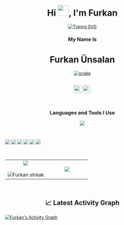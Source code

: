 <div align="center"> 
<h1 align="center">Hi <img width="35" src="http://furkanunsalan.dev/wp-content/uploads/2023/08/waving.gif">, I'm Furkan</h1>
<p><a href="https://git.io/typing-svg"><img src="https://readme-typing-svg.demolab.com?font=Fira+Code&pause=700&center=true&width=435&color=0E7334&lines=Software+Enthusiast;Web+Developer;Student" alt="Typing SVG" /></a></p>
</div>

<div align="center">
  <h3 align="center">My Name Is</h3>
  <h1 align="center">Furkan Ünsalan</h1>
</div>




<div align="center">
  <a href="https://furkanunsalan.dev">
  <img  src="http://furkanunsalan.dev/wp-content/uploads/2023/08/grid-snake.svg"
       alt="snake" /></a>
</div>

<br>

<p align="center">
  <a href="github.com/furkanunsalan" target="blank"><img align="center" 
     src="https://komarev.com/ghpvc/?username=furkanunsalan&style=for-the-badge&label=PROFILE+VIEWS" height="25"
     alt="views count" /></a>
  <a href="furkanunsalan.dev"><img align="center" 
     src="https://img.shields.io/website?down_message=offline&style=for-the-badge&up_message=online&url=https://furkanunsalan.dev" height="25"
     alt="website" /></a>
  </p>


<br>

<h3 align="center">Languages and Tools I Use</h3>
<p align="center">
  <a href="https://skillicons.dev">
    <img src="https://skillicons.dev/icons?i=vscode,replit,figma,photoshop,javascript,html,css,sass,wordpress,python,react,docker,git,raspberrypi,nodejs&perline=15" />
  </a>
</p>

<br>

<p align="center">
  
<a target="_blank" href="https://furkanunsalan.dev"><img src="http://furkanunsalan.dev/wp-content/uploads/2023/08/websitePanel.png"/></a>
<a href="mailto:me@furkanunsalan.dev"><img src="http://furkanunsalan.dev/wp-content/uploads/2023/08/mailPanel.png"/></a>
<a target="_blank" href="https://instagram.com/furkanunsalan"><img src="http://furkanunsalan.dev/wp-content/uploads/2023/08/instaPanel.png"/></a>
<a target="_blank" href="https://www.linkedin.com/in/furkan-%C3%BCnsalan-441961212/"><img src="http://furkanunsalan.dev/wp-content/uploads/2023/08/linkedinPanel.png"/></a>
<a target="_blank" href="https://open.spotify.com/user/furkanunsalan"><img src="http://furkanunsalan.dev/wp-content/uploads/2023/08/spotifyPanel.png"/></a>
<a target="_blank" href="https://twitter.com/furkanunsalan"><img src="http://furkanunsalan.dev/wp-content/uploads/2023/08/twitterPanel.png"/></a>
</p>

<br>

<table align="center">
<tr border="none">
<td width="50%" align="center">
  
  <img  align="center"  src="https://github-readme-stats.vercel.app/api?username=furkanunsalan&theme=dark&show_icons=true&count_private=true" />
  <br></br>
  <img  title="🔥 Get streak stats for your profile at git.io/streak-stats" alt="Furkan streak" src="https://github-readme-streak-stats.herokuapp.com/?user=furkanunsalan&theme=dark&hide_border=false" /> 
</td>

<td width="50%" align="center">
  <img  align="center"  src="https://github-readme-stats.anuraghazra1.vercel.app/api/top-langs/?username=furkanunsalan&theme=dark&hide_border=false&no-bg=true&no-frame=true&langs_count=10"/>
  </td>
</tr>
</table>
<br>


  <h2 align="center">📈 Latest Activity Graph</h2>
<a href="https://github.com/furkanunsalan">
  <img alt="Furkan's Activity Graph" src="https://github-readme-activity-graph.vercel.app/graph?username=furkanunsalan&theme=github-compact&hide_border=true" /></a>


<br>
<br>
